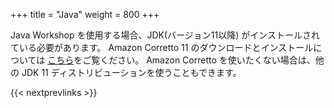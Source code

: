 +++
title = "Java"
weight = 800
+++

Java Workshop を使用する場合、JDK(バージョン11以降) がインストールされている必要があります。
Amazon Corretto 11 のダウンロードとインストールについては [こちら](https://aws.amazon.com/corretto/)をご覧ください。
Amazon Corretto を使いたくない場合は、他の JDK 11 ディストリビューションを使うこともできます。

{{< nextprevlinks >}}